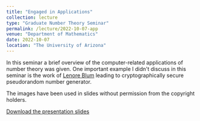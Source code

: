 ```yaml
---
title: "Engaged in Applications"
collection: lecture
type: "Graduate Number Theory Seminar"
permalink: /lecture/2022-10-07-app
venue: "Department of Mathematics"
date: 2022-10-07
location: "The University of Arizona"
---
```


In this seminar a brief overview of the computer-related applications of number theory was given. One important example I didn't discuss in this seminar is the work of [Lenore Blum](https://mathshistory.st-andrews.ac.uk/Biographies/Blum/) leading to cryptographically secure pseudorandom number generator. 

The images have been used in slides without permission from the copyright holders.

[Download the presentation slides](http://gkorpal.github.io/files/gkorpal_app.pdf)
